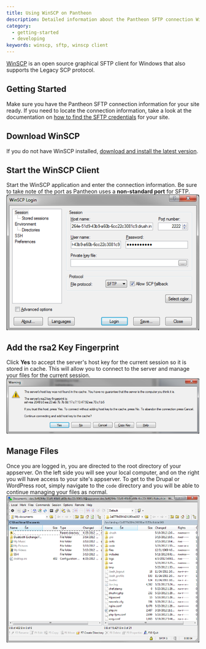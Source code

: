 ```yaml
---
title: Using WinSCP on Pantheon
description: Detailed information about the Pantheon SFTP connection WinSCP SFTP client.
category:
  - getting-started
  - developing
keywords: winscp, sftp, winscp client
---
```

[WinSCP](http://winscp.net/eng/index.php) is an open source graphical SFTP client for Windows that also supports the Legacy SCP protocol.

## Getting Started

Make sure you have the Pantheon SFTP connection information for your site ready. If you need to locate the connection information, take a look at the documentation on [how to find the SFTP credentials](/docs/articles/sites/code/developing-directly-with-sftp-mode#sftp-connection-information) for your site.

## Download WinSCP

If you do not have WinSCP installed, [download and install the latest version](http://winscp.net/eng/index.php).

## Start the WinSCP Client

Start the WinSCP application and enter the connection information. Be sure to take note of the port as Pantheon uses a **non-standard port** for SFTP.<br />
 ![Put in your Pantheon SFTP information](/source/docs/assets/images/desk_images/50344.png)

## Add the rsa2 Key Fingerprint

Click **Yes** to accept the server's host key for the current session so it is stored in cache. This will allow you to connect to the server and manage your files for the current session.<br />
![RSA fingerprint](/source/docs/assets/images/desk_images/50345.png)

## Manage Files

Once you are logged in, you are directed to the root directory of your appserver. On the left side you will see your local computer, and on the right you will have access to your site's appserver. To get to the Drupal  or WordPress root, simply navigate to the `code` directory and you will be able to continue managing your files as normal.<br />
 ![Connect to your Pantheon site](/source/docs/assets/images/desk_images/50346.png)
